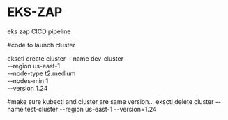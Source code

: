 # EKS-ZAP
eks zap CICD pipeline







#code to launch cluster

   eksctl create cluster --name dev-cluster  \
   --region us-east-1 \
   --node-type t2.medium \
   --nodes-min 1 \
   --version 1.24
 

#make sure kubectl and cluster are same version...
eksctl delete cluster --name test-cluster --region us-east-1 --version=1.24